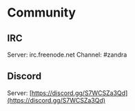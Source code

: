 # Community

## IRC

Server: irc.freenode.net
Channel: #zandra

## Discord

Server: [https://discord.gg/S7WCSZa3Qd](https://discord.gg/S7WCSZa3Qd)
